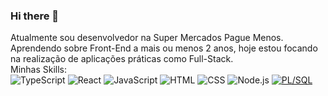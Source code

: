 ### Hi there 👋

<!--
**MonaroDaniel/MonaroDaniel** is a ✨ _special_ ✨ repository because its `README.md` (this file) appears on your GitHub profile.

Here are some ideas to get you started:


-->
Atualmente sou desenvolvedor na Super Mercados Pague Menos.<br>
Aprendendo sobre Front-End a mais ou menos 2 anos, hoje estou focando na realização de aplicações práticas como Full-Stack.<br>
Minhas Skills:<br>
![TypeScript](https://img.shields.io/badge/-TypeScript-3178C6?style=flat-square&logo=typescript&logoColor=white)
![React](https://img.shields.io/badge/-React-61DAFB?style=flat-square&logo=react&logoColor=white)
![JavaScript](https://img.shields.io/badge/-JavaScript-F7DF1E?style=flat-square&logo=javascript&logoColor=black)
![HTML](https://img.shields.io/badge/-HTML-E34F26?style=flat-square&logo=html5&logoColor=white)
![CSS](https://img.shields.io/badge/-CSS-1572B6?style=flat-square&logo=css3&logoColor=white)
![Node.js](https://img.shields.io/badge/-Node.js-339933?style=flat-square&logo=node.js&logoColor=white)
[![PL/SQL](https://img.shields.io/badge/PL%2FSQL-Developer-orange)](https://www.oracle.com/database/technologies/appdev/sqldeveloper-landing.html)

